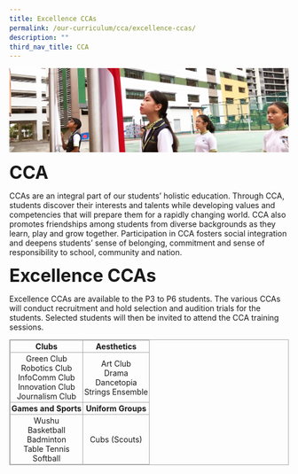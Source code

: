 ```yaml
---
title: Excellence CCAs
permalink: /our-curriculum/cca/excellence-ccas/
description: ""
third_nav_title: CCA
---
```





![](/images/sub-banner.jpg)

**<font size=6>CCA</font>**

CCAs are an integral part of our students’ holistic education. Through CCA, students discover their interests and talents while developing values and competencies that will prepare them for a rapidly changing world. CCA also promotes friendships among students from diverse backgrounds as they learn, play and grow together. Participation in CCA fosters social integration and deepens students’ sense of belonging, commitment and sense of responsibility to school, community and nation.

**<font size=6>Excellence CCAs</font>**

Excellence CCAs are available to the P3 to P6 students. The various CCAs will conduct recruitment and hold selection and audition trials for the students. Selected students will then be invited to attend the CCA training sessions.

  

<table width="100%;" class="iveo_table ives_tab_simple3" style="margin: 0px; outline: 0px; padding: 0px; border-collapse: collapse; border: 1px solid rgb(170, 170, 170);"><tbody style="margin: 0px; outline: 0px; padding: 0px;"><tr style="margin: 0px; outline: 0px; padding: 0px;"><td style="margin: 0px; outline: 0px; padding: 2px; text-align: center; border: 1px solid rgb(170, 170, 170);"><strong style="margin: 0px; outline: 0px; padding: 0px;">Clubs</strong><br style="margin: 0px; outline: 0px; padding: 0px;"></td><td style="margin: 0px; outline: 0px; padding: 2px; text-align: center; border: 1px solid rgb(170, 170, 170);"><strong style="margin: 0px; outline: 0px; padding: 0px;">Aesthetics</strong><br style="margin: 0px; outline: 0px; padding: 0px;"></td></tr><tr style="margin: 0px; outline: 0px; padding: 0px;"><td style="margin: 0px; outline: 0px; padding: 2px; text-align: center; border: 1px solid rgb(170, 170, 170);">Green Club<br style="margin: 0px; outline: 0px; padding: 0px;">Robotics Club<br style="margin: 0px; outline: 0px; padding: 0px;">InfoComm Club<br style="margin: 0px; outline: 0px; padding: 0px;">Innovation Club<br style="margin: 0px; outline: 0px; padding: 0px;">Journalism Club<br style="margin: 0px; outline: 0px; padding: 0px;"></td><td style="margin: 0px; outline: 0px; padding: 2px; text-align: center; border: 1px solid rgb(170, 170, 170);">Art Club<br style="margin: 0px; outline: 0px; padding: 0px;">Drama<br style="margin: 0px; outline: 0px; padding: 0px;">Dancetopia<br style="margin: 0px; outline: 0px; padding: 0px;">Strings Ensemble<br style="margin: 0px; outline: 0px; padding: 0px;"></td></tr><tr style="margin: 0px; outline: 0px; padding: 0px;"><td style="margin: 0px; outline: 0px; padding: 2px; text-align: center; border: 1px solid rgb(170, 170, 170);"><strong style="margin: 0px; outline: 0px; padding: 0px;">Games and Sports</strong><br style="margin: 0px; outline: 0px; padding: 0px;"></td><td style="margin: 0px; outline: 0px; padding: 2px; text-align: center; border: 1px solid rgb(170, 170, 170);"><strong style="margin: 0px; outline: 0px; padding: 0px;">Uniform Groups</strong><br style="margin: 0px; outline: 0px; padding: 0px;"></td></tr><tr style="margin: 0px; outline: 0px; padding: 0px;"><td style="margin: 0px; outline: 0px; padding: 2px; text-align: center; border: 1px solid rgb(170, 170, 170);">Wushu<br style="margin: 0px; outline: 0px; padding: 0px;">Basketball<br style="margin: 0px; outline: 0px; padding: 0px;">Badminton<br style="margin: 0px; outline: 0px; padding: 0px;">Table Tennis<br style="margin: 0px; outline: 0px; padding: 0px;">Softball<br style="margin: 0px; outline: 0px; padding: 0px;"></td><td style="margin: 0px; outline: 0px; padding: 2px; text-align: center; border: 1px solid rgb(170, 170, 170);">Cubs (Scouts)</td></tr></tbody></table>